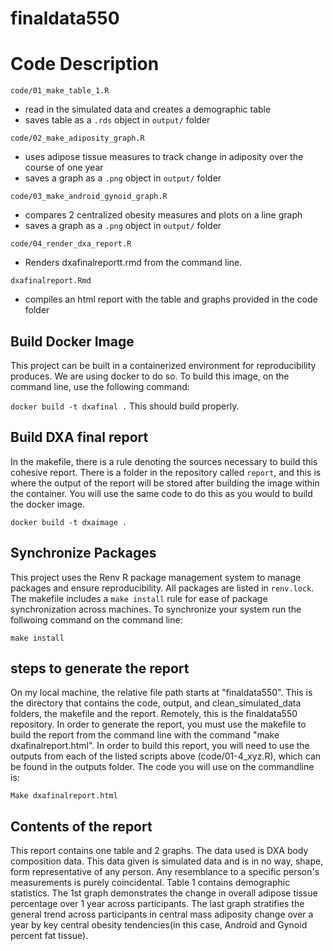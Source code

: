 # finaldata550
# Code Description

`code/01_make_table_1.R`
- read in the simulated data and creates a demographic table
- saves table as a `.rds` object in `output/` folder

`code/02_make_adiposity_graph.R`
- uses adipose tissue measures to track change in adiposity over the course of one year
- saves a graph as a `.png` object in `output/` folder

`code/03_make_android_gynoid_graph.R`
- compares 2 centralized obesity measures and plots on a line graph
- saves a graph as a `.png` object in `output/` folder

`code/04_render_dxa_report.R`
- Renders dxafinalreportt.rmd from the command line. 

`dxafinalreport.Rmd`
- compiles an html report with the table and graphs provided in the code folder

## Build Docker Image
This project can be built in a containerized environment for reproducibility produces. We are using docker to do so. To build this image, on the command line, use the following command:

`docker build -t dxafinal .`
This should build properly.

## Build DXA final report
In the makefile, there is a rule denoting the sources necessary to build this cohesive report. There is a folder in the repository called `report`, and this is where the output of the report will be stored after building the image within the container. You will use the same code to do this as you would to build the docker image. 

`docker build -t dxaimage .`


## Synchronize Packages
This project uses the Renv R package management system to manage packages and ensure reproducibility. All packages are listed in `renv.lock`. The makefile includes a `make install` rule for ease of package synchronization across machines. To synchronize your system run the follwoing command on the command line: 

`make install`

## steps to generate the report
On my local machine, the relative file path starts at "finaldata550". This is the directory that contains the code, output, and clean_simulated_data folders, the makefile and the report. Remotely, this is the finaldata550 repository. In order to generate the report, you must use the makefile to build the report from the command line with the command "make dxafinalreport.html". In order to build this report, you will need to use the outputs from each of the listed scripts above (code/01-4_xyz.R), which can be found in the outputs folder. The code you will use on the commandline is:

`Make dxafinalreport.html`

## Contents of the report
This report contains one table and 2 graphs. The data used is DXA body composition data. This data given is simulated data and is in no way, shape, form representative of any person. Any resemblance to a specific person's measurements is purely coincidental. Table 1 contains demographic statistics. The 1st graph demonstrates the change in overall adipose tissue percentage over 1 year across participants. The last graph stratifies the general trend across participants in central mass adiposity change over a year by  key central obesity tendencies(in this case, Android and Gynoid percent fat tissue).



